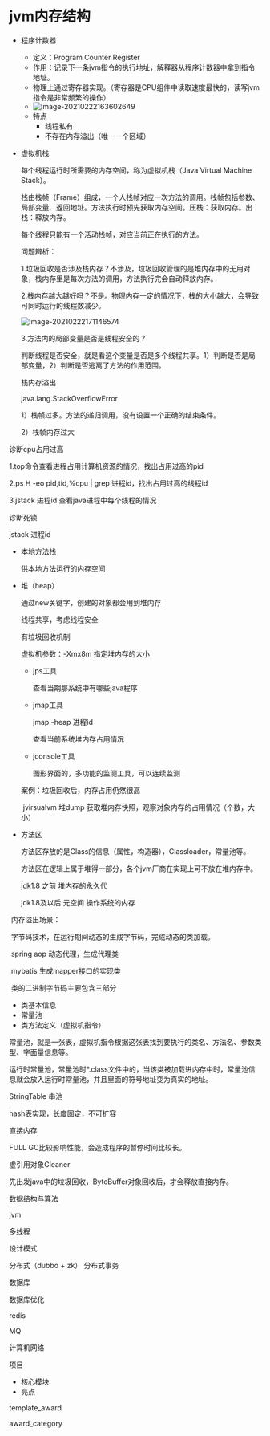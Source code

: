 # jvm内存结构

- 程序计数器

  - 定义：Program Counter Register
  - 作用：记录下一条jvm指令的执行地址，解释器从程序计数器中拿到指令地址。
  - 物理上通过寄存器实现。（寄存器是CPU组件中读取速度最快的，读写jvm指令是非常频繁的操作）
  - ![image-20210222163602649](C:\Users\Administrator\AppData\Roaming\Typora\typora-user-images\image-20210222163602649.png)
  - 特点
    - 线程私有
    - 不存在内存溢出（唯一一个区域）

- 虚拟机栈

  每个线程运行时所需要的内存空间，称为虚拟机栈（Java Virtual Machine Stack）。

  栈由栈帧（Frame）组成，一个人栈帧对应一次方法的调用。栈帧包括参数、局部变量、返回地址。方法执行时预先获取内存空间。压栈：获取内存。出栈：释放内存。

  每个线程只能有一个活动栈帧，对应当前正在执行的方法。

  

  问题辨析：

  1.垃圾回收是否涉及栈内存？不涉及，垃圾回收管理的是堆内存中的无用对象，栈内存里是每次方法的调用，方法执行完会自动释放内存。

  2.栈内存越大越好吗？不是。物理内存一定的情况下，栈的大小越大，会导致可同时运行的线程数减少。

  ![image-20210222171146574](C:\Users\Administrator\AppData\Roaming\Typora\typora-user-images\image-20210222171146574.png)

  3.方法内的局部变量是否是线程安全的？

  判断线程是否安全，就是看这个变量是否是多个线程共享。1）判断是否是局部变量，2）判断是否逃离了方法的作用范围。

  栈内存溢出

  java.lang.StackOverflowError

  1）栈帧过多。方法的递归调用，没有设置一个正确的结束条件。

  2）栈帧内存过大
  



诊断cpu占用过高

1.top命令查看进程占用计算机资源的情况，找出占用过高的pid

2.ps H -eo pid,tid,%cpu | grep 进程id，找出占用过高的线程id

3.jstack 进程id 查看java进程中每个线程的情况



诊断死锁

jstack 进程id 



- 本地方法栈

  供本地方法运行的内存空间

- 堆（heap）

  通过new关键字，创建的对象都会用到堆内存

  线程共享，考虑线程安全

  有垃圾回收机制

  虚拟机参数：-Xmx8m 指定堆内存的大小

  - jps工具

    查看当期那系统中有哪些java程序

  - jmap工具

    jmap -heap 进程id

    查看当前系统堆内存占用情况

  - jconsole工具

    图形界面的，多功能的监测工具，可以连续监测

  案例：垃圾回收后，内存占用仍然很高

  ​	jvirsualvm 堆dump 获取堆内存快照，观察对象内存的占用情况（个数，大小）

- 方法区

  方法区存放的是Class的信息（属性，构造器），Classloader，常量池等。

  方法区在逻辑上属于堆得一部分，各个jvm厂商在实现上可不放在堆内存中。

  jdk1.8 之前 堆内存的永久代

  jdk1.8及以后 元空间 操作系统的内存



​		内存溢出场景：

​		字节码技术，在运行期间动态的生成字节码，完成动态的类加载。

​		spring aop 动态代理，生成代理类

​		mybatis 生成mapper接口的实现类



​		类的二进制字节码主要包含三部分

- 类基本信息
- 常量池
- 类方法定义（虚拟机指令）



​	常量池，就是一张表，虚拟机指令根据这张表找到要执行的类名、方法名、参数类型、字面量信息等。

​	运行时常量池，常量池时*.class文件中的，当该类被加载进内存中时，常量池信息就会放入运行时常量池，并且里面的符号地址变为真实的地址。





StringTable 串池

hash表实现，长度固定，不可扩容



直接内存

FULL GC比较影响性能，会造成程序的暂停时间比较长。

虚引用对象Cleaner 

先出发java中的垃圾回收，ByteBuffer对象回收后，才会释放直接内存。







数据结构与算法

jvm

多线程

设计模式

分布式（dubbo + zk） 分布式事务

数据库

数据库优化

redis

MQ

计算机网络



项目

- 核心模块
- 亮点



























template_award 

award_category









